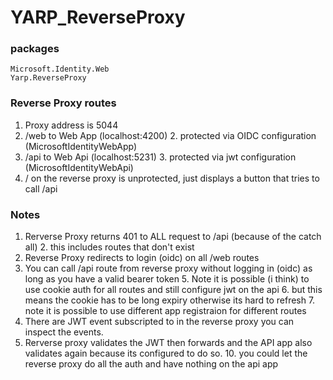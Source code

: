 # YARP_ReverseProxy
### packages
```
Microsoft.Identity.Web
Yarp.ReverseProxy
```



### Reverse Proxy routes
1. Proxy address is 5044
1. /web to Web App (localhost:4200)
    2. protected via OIDC configuration (MicrosoftIdentityWebApp)
2. /api to Web Api (localhost:5231)
    3. protected via jwt configuration (MicrosoftIdentityWebApi)
4. / on the reverse proxy is unprotected, just displays a button that tries to call /api


### Notes
1. Rerverse Proxy returns 401 to ALL request to /api (because of the catch all)
    2. this includes routes that don't exist
3. Reverse Proxy redirects to login (oidc) on all /web routes
4. You can call /api route from reverse proxy without logging in (oidc) as long as you have a valid bearer token
    5. Note it is possible (i think) to use cookie auth for all routes and still configure jwt on the api
        6. but this means the cookie has to be long expiry otherwise its hard to refresh
    7. note it is possible to use different app registraion for different routes
8. There are JWT event subscripted to in the reverse proxy you can inspect the events.
9. Rerverse proxy validates the JWT then forwards and the API app also validates again because its configured to do so.
    10. you could let the reverse proxy do all the auth and have nothing on the api app